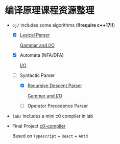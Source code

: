 # 编译原理课程资源整理

* `oj/` includes some algorithms (**!!require c++17!!**)

    - [x] [Lexical Parser](oj/LexParser/LexParser.h)

        [Gammar and I/O](oj/LexParser/README.md)

    - [x] Automata (NFA/DFA)

        [I/O](oj/Automata/README.md)

    - [ ] Syntactic Parser

        - [x] [Recursive Descent Parser](oj/RDP/RDP.h)

            [Gammar and I/O](oj/Parser/README.md)

        - [ ] Operator Precedence Parser

* `lab/` includes a mini c0 compiler in lab

* Final Project [c0-compiler](https://github.com/Zx55/c0-compiler)

    Based on `Typescript` + `React` + `Antd`

